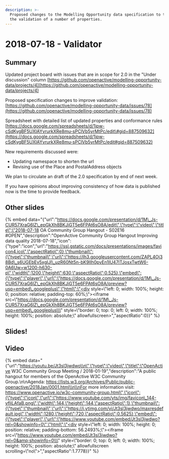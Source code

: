 ```yaml
---
description: >-
  Proposed changes to the Modelling Opportunity data specification to tighten up
  the validation of a number of properties.
---
```


# 2018-07-18 - Validator

## Summary

Updated project board with issues that are in scope for 2.0 in the "Under discussion" column [https://github.com/openactive/modelling-opportunity-data/projects/4](https://github.com/openactive/modelling-opportunity-data/projects/4)

Proposed specification changes to improve validation: [https://github.com/openactive/modelling-opportunity-data/issues/78](https://github.com/openactive/modelling-opportunity-data/issues/78)

Spreadsheet with detailed list of updated properties and conformance rules [https://docs.google.com/spreadsheets/d/1jpw-cSdKygBF5UXIAYvrurkXRe8mu-sPClVb5yrMtPc/edit\#gid=887509632](https://docs.google.com/spreadsheets/d/1jpw-cSdKygBF5UXIAYvrurkXRe8mu-sPClVb5yrMtPc/edit#gid=887509632)

New requirements discussed were:

* Updating namespace to shorten the url
* Revising use of the Place and PostalAddress objects

We plan to circulate an draft of the 2.0 specification by end of next week.

If you have opinions about improving consistency of how data is published now is the time to provide feedback.

## Other slides

{% embed data="{\"url\":\"https://docs.google.com/presentation/d/1M\_Js-CUR57XraG6lZ\_epGkXh8BKJiGT5e6FPAt6sO8A/edit\",\"type\":\"video\",\"title\":\"2018-07-18 OA Community Group Hangout - S02E16 \#OPEN\",\"description\":\"OpenActive Community Group Hangout Improving data quality 2018-07-18\",\"icon\":{\"type\":\"icon\",\"url\":\"https://ssl.gstatic.com/docs/presentations/images/favicon4.ico\",\"aspectRatio\":0},\"thumbnail\":{\"type\":\"thumbnail\",\"url\":\"https://lh3.googleusercontent.com/ZAPL4Oj38Bd\_s6UGEbEv5xgIJl\_uzR60Nt5n-bK9lIh0pvEn1IU47ITJosxTwtW6-0A6Uw=w1200-h630-p\",\"width\":1200,\"height\":630,\"aspectRatio\":0.525},\"embed\":{\"type\":\"player\",\"url\":\"https://docs.google.com/presentation/d/1M\_Js-CUR57XraG6lZ\_epGkXh8BKJiGT5e6FPAt6sO8A/preview?usp=embed\_googleplus\",\"html\":\"<div style=\\\"left: 0; width: 100%; height: 0; position: relative; padding-top: 60%;\\\"><iframe src=\\\"https://docs.google.com/presentation/d/1M\_Js-CUR57XraG6lZ\_epGkXh8BKJiGT5e6FPAt6sO8A/preview?usp=embed\_googleplus\\\" style=\\\"border: 0; top: 0; left: 0; width: 100%; height: 100%; position: absolute;\\\" allowfullscreen></iframe></div>\",\"aspectRatio\":0}}" %}

## Slides!



## Video

{% embed data="{\"url\":\"https://youtu.be/Jt3sl3jwdwo\\n\",\"type\":\"video\",\"title\":\"OpenActive W3C Community Group Meeting / 2018-01-19\",\"description\":\"A public hangout for members of the OpenActive W3C Community Group.\\n\\nAgenda: https://lists.w3.org/Archives/Public/public-openactive/2018Jan/0001.html\\n\\nFor more information visit: https://www.openactive.io/w3c-community-group.html\",\"icon\":{\"type\":\"icon\",\"url\":\"https://www.youtube.com/yts/img/favicon\_144-vfliLAfaB.png\",\"width\":144,\"height\":144,\"aspectRatio\":1},\"thumbnail\":{\"type\":\"thumbnail\",\"url\":\"https://i.ytimg.com/vi/Jt3sl3jwdwo/maxresdefault.jpg\",\"width\":1280,\"height\":720,\"aspectRatio\":0.5625},\"embed\":{\"type\":\"player\",\"url\":\"https://www.youtube.com/embed/Jt3sl3jwdwo?rel=0&showinfo=0\",\"html\":\"<div style=\\\"left: 0; width: 100%; height: 0; position: relative; padding-bottom: 56.2493%;\\\"><iframe src=\\\"https://www.youtube.com/embed/Jt3sl3jwdwo?rel=0&amp;showinfo=0\\\" style=\\\"border: 0; top: 0; left: 0; width: 100%; height: 100%; position: absolute;\\\" allowfullscreen scrolling=\\\"no\\\"></iframe></div>\",\"aspectRatio\":1.7778}}" %}

